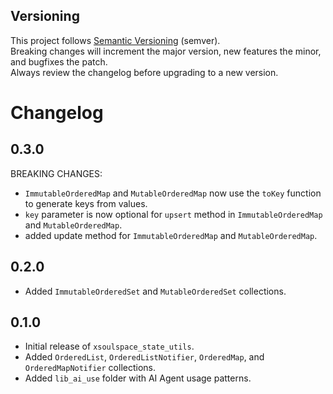 ## Versioning

This project follows [Semantic Versioning](https://semver.org/) (semver).  
Breaking changes will increment the major version, new features the minor, and bugfixes the patch.  
Always review the changelog before upgrading to a new version.

# Changelog

## 0.3.0

BREAKING CHANGES:

- `ImmutableOrderedMap` and `MutableOrderedMap` now use the `toKey` function to generate keys from values.
- `key` parameter is now optional for `upsert` method in `ImmutableOrderedMap` and `MutableOrderedMap`.
- added update method for `ImmutableOrderedMap` and `MutableOrderedMap`.

## 0.2.0

- Added `ImmutableOrderedSet` and `MutableOrderedSet` collections.

## 0.1.0

- Initial release of `xsoulspace_state_utils`.
- Added `OrderedList`, `OrderedListNotifier`, `OrderedMap`, and `OrderedMapNotifier` collections.
- Added `lib_ai_use` folder with AI Agent usage patterns.
